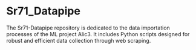 # Sr71_Datapipe
The Sr71-Datapipe repository is dedicated to the data importation processes of the ML project Alic3. It includes Python scripts designed for robust and efficient data collection through web scraping. 
